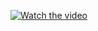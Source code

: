 [![Watch the video](https://github.com/user-attachments/assets/ea24c90d-47e4-42e0-b232-daa30cb129af)](https://github.com/user-attachments/assets/26703879-f99c-4c78-b149-2132288fb11b)
